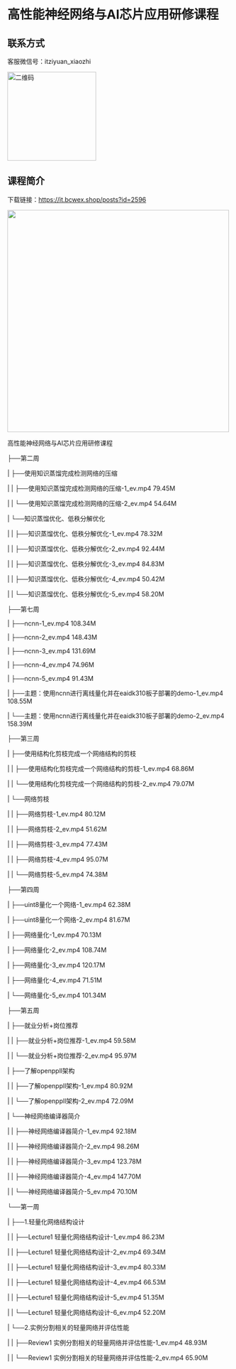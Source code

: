 # 高性能神经网络与AI芯片应用研修课程

## 联系方式

客服微信号：itziyuan_xiaozhi

<img src="https://ziyuanyun.oss-cn-guangzhou.aliyuncs.com/common/20240614073449/666b82192834a.jpg" width="200" height="200" alt="二维码">

## 课程简介

下载链接：https://it.bcwex.shop/posts?id=2596

<img src="https://ziyuanyun.oss-cn-guangzhou.aliyuncs.com/yun/20240515184128/66449158bd191.jpg" width="500" alt="">

  高性能神经网络与AI芯片应用研修课程



 ├──第二周

 | ├──使用知识蒸馏完成检测网络的压缩

 | | ├──使用知识蒸馏完成检测网络的压缩-1_ev.mp4 79.45M

 | | └──使用知识蒸馏完成检测网络的压缩-2_ev.mp4 54.64M

 | └──知识蒸馏优化、低秩分解优化

 | | ├──知识蒸馏优化、低秩分解优化-1_ev.mp4 78.32M

 | | ├──知识蒸馏优化、低秩分解优化-2_ev.mp4 92.44M

 | | ├──知识蒸馏优化、低秩分解优化-3_ev.mp4 84.83M

 | | ├──知识蒸馏优化、低秩分解优化-4_ev.mp4 50.42M

 | | └──知识蒸馏优化、低秩分解优化-5_ev.mp4 58.20M

 ├──第七周

 | ├──ncnn-1_ev.mp4 108.34M

 | ├──ncnn-2_ev.mp4 148.43M

 | ├──ncnn-3_ev.mp4 131.69M

 | ├──ncnn-4_ev.mp4 74.96M

 | ├──ncnn-5_ev.mp4 91.43M

 | ├──主题：使用ncnn进行离线量化并在eaidk310板子部署的demo-1_ev.mp4 108.55M

 | └──主题：使用ncnn进行离线量化并在eaidk310板子部署的demo-2_ev.mp4 158.39M

 ├──第三周

 | ├──使用结构化剪枝完成一个网络结构的剪枝

 | | ├──使用结构化剪枝完成一个网络结构的剪枝-1_ev.mp4 68.86M

 | | └──使用结构化剪枝完成一个网络结构的剪枝-2_ev.mp4 79.07M

 | └──网络剪枝

 | | ├──网络剪枝-1_ev.mp4 80.12M

 | | ├──网络剪枝-2_ev.mp4 51.62M

 | | ├──网络剪枝-3_ev.mp4 77.43M

 | | ├──网络剪枝-4_ev.mp4 95.07M

 | | └──网络剪枝-5_ev.mp4 74.38M

 ├──第四周

 | ├──uint8量化一个网络-1_ev.mp4 62.38M

 | ├──uint8量化一个网络-2_ev.mp4 81.67M

 | ├──网络量化-1_ev.mp4 70.13M

 | ├──网络量化-2_ev.mp4 108.74M

 | ├──网络量化-3_ev.mp4 120.17M

 | ├──网络量化-4_ev.mp4 71.51M

 | └──网络量化-5_ev.mp4 101.34M

 ├──第五周

 | ├──就业分析+岗位推荐

 | | ├──就业分析+岗位推荐-1_ev.mp4 59.58M

 | | └──就业分析+岗位推荐-2_ev.mp4 95.97M

 | ├──了解openppll架构

 | | ├──了解openppll架构-1_ev.mp4 80.92M

 | | └──了解openppll架构-2_ev.mp4 72.09M

 | └──神经网络编译器简介

 | | ├──神经网络编译器简介-1_ev.mp4 92.18M

 | | ├──神经网络编译器简介-2_ev.mp4 98.26M

 | | ├──神经网络编译器简介-3_ev.mp4 123.78M

 | | ├──神经网络编译器简介-4_ev.mp4 147.70M

 | | └──神经网络编译器简介-5_ev.mp4 70.10M

 └──第一周

 | ├──1.轻量化网络结构设计

 | | ├──Lecture1 轻量化网络结构设计-1_ev.mp4 86.23M

 | | ├──Lecture1 轻量化网络结构设计-2_ev.mp4 69.34M

 | | ├──Lecture1 轻量化网络结构设计-3_ev.mp4 80.33M

 | | ├──Lecture1 轻量化网络结构设计-4_ev.mp4 66.53M

 | | ├──Lecture1 轻量化网络结构设计-5_ev.mp4 51.35M

 | | └──Lecture1 轻量化网络结构设计-6_ev.mp4 52.20M

 | └──2.实例分割相关的轻量网络并评估性能

 | | ├──Review1 实例分割相关的轻量网络并评估性能-1_ev.mp4 48.93M

 | | └──Review1 实例分割相关的轻量网络并评估性能-2_ev.mp4 65.90M

  
